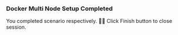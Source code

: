 ### Docker Multi Node Setup  Completed  
  
You completed scenario respectively. 👏🏻
Click Finish button to close session.  
